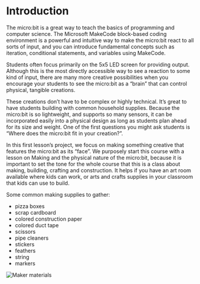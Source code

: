 # Introduction

The micro:bit is a great way to teach the basics of programming and computer science. The Microsoft MakeCode block-based coding environment is a powerful and intuitive way to make the micro:bit react to all sorts of input, and you can introduce fundamental concepts such as iteration, conditional statements, and variables using MakeCode.

Students often focus primarily on the 5x5 LED screen for providing output. Although this is the most directly accessible way to see a reaction to some kind of input, there are many more creative possibilities when you encourage your students to see the micro:bit as a “brain” that can control physical, tangible creations.

These creations don’t have to be complex or highly technical. It’s great to have students building with common household supplies. Because the micro:bit is so lightweight, and supports so many sensors, it can be incorporated easily into a physical design as long as students plan ahead for its size and weight. One of the first questions you might ask students is “Where does the micro:bit fit in your creation?”.

In this first lesson’s project, we focus on making something creative that features the micro:bit as its “face”. We purposely start this course with a lesson on Making and the physical nature of the micro:bit, because it is important to set the tone for the whole course that this is a class about making, building, crafting and construction. It helps if you have an art room available where kids can work, or arts and crafts supplies in your classroom that kids can use to build.

Some common making supplies to gather:

* pizza boxes
* scrap cardboard
* colored construction paper
* colored duct tape
* scissors
* pipe cleaners
* stickers
* feathers
* string
* markers

![Maker materials](/static/courses/csintro/making/maker-materials.png)